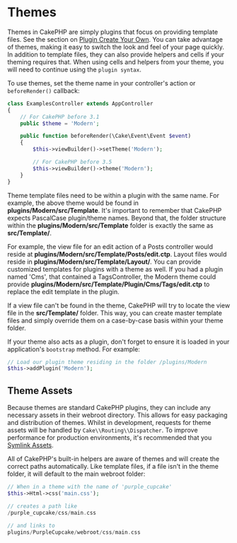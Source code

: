 # Themes

Themes in CakePHP are simply plugins that focus on providing template files.
See the section on [Plugin Create Your Own](#plugin-create-your-own).
You can take advantage of themes, making it easy to switch the look and feel of
your page quickly. In addition to template files, they can also provide helpers
and cells if your theming requires that. When using cells and helpers from your
theme, you will need to continue using the `plugin syntax`.

To use themes, set the theme name in your controller's action or
`beforeRender()` callback:

``` php
class ExamplesController extends AppController
{
    // For CakePHP before 3.1
    public $theme = 'Modern';

    public function beforeRender(\Cake\Event\Event $event)
    {
        $this->viewBuilder()->setTheme('Modern');

        // For CakePHP before 3.5
        $this->viewBuilder()->theme('Modern');
    }
}
```

Theme template files need to be within a plugin with the same name. For example,
the above theme would be found in **plugins/Modern/src/Template**.
It's important to remember that CakePHP expects PascalCase plugin/theme names. Beyond
that, the folder structure within the **plugins/Modern/src/Template** folder is
exactly the same as **src/Template/**.

For example, the view file for an edit action of a Posts controller would reside
at **plugins/Modern/src/Template/Posts/edit.ctp**. Layout files would reside in
**plugins/Modern/src/Template/Layout/**. You can provide customized templates
for plugins with a theme as well. If you had a plugin named 'Cms', that
contained a TagsController, the Modern theme could provide
**plugins/Modern/src/Template/Plugin/Cms/Tags/edit.ctp** to replace the edit
template in the plugin.

If a view file can't be found in the theme, CakePHP will try to locate the view
file in the **src/Template/** folder. This way, you can create master template files
and simply override them on a case-by-case basis within your theme folder.

If your theme also acts as a plugin, don't forget to ensure it is loaded in
your application's `bootstrap` method. For example:

``` php
// Load our plugin theme residing in the folder /plugins/Modern
$this->addPlugin('Modern');
```

## Theme Assets

Because themes are standard CakePHP plugins, they can include any necessary
assets in their webroot directory. This allows for easy packaging and
distribution of themes. Whilst in development, requests for theme assets will be
handled by `Cake\\Routing\\Dispatcher`. To improve performance for production
environments, it's recommended that you [Symlink Assets](#symlink-assets).

All of CakePHP's built-in helpers are aware of themes and will create the
correct paths automatically. Like template files, if a file isn't in the theme
folder, it will default to the main webroot folder:

``` php
// When in a theme with the name of 'purple_cupcake'
$this->Html->css('main.css');

// creates a path like
/purple_cupcake/css/main.css

// and links to
plugins/PurpleCupcake/webroot/css/main.css
```
